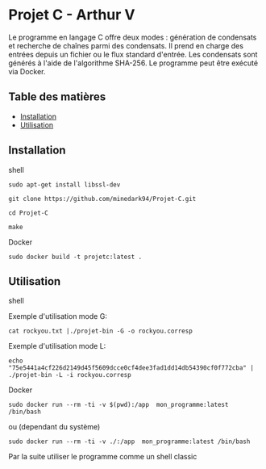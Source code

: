 # Projet C - Arthur V

Le programme en langage C offre deux modes : génération de condensats et recherche de chaînes parmi des condensats. Il prend en charge des entrées depuis un fichier ou le flux standard d'entrée. Les condensats sont générés à l'aide de l'algorithme SHA-256. Le programme peut être exécuté via Docker. 


## Table des matières

- [Installation](#installation)
- [Utilisation](#utilisation)


## Installation

shell

    sudo apt-get install libssl-dev 

    git clone https://github.com/minedark94/Projet-C.git

    cd Projet-C

    make

Docker

    sudo docker build -t projetc:latest .

## Utilisation

shell

Exemple d'utilisation mode G: 

    cat rockyou.txt |./projet-bin -G -o rockyou.corresp

Exemple d'utilisation mode L: 

    echo "75e5441a4cf226d2149d45f5609dcce0cf4dee3fad1dd14db54390cf0f772cba" | ./projet-bin -L -i rockyou.corresp


Docker

    sudo docker run --rm -ti -v $(pwd):/app  mon_programme:latest /bin/bash

ou (dependant du système)

    sudo docker run --rm -ti -v ./:/app  mon_programme:latest /bin/bash


Par la suite utiliser le programme comme un shell classic


